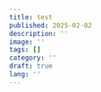 ```yaml
---
title: test
published: 2025-02-02
description: ''
image: ''
tags: []
category: ''
draft: true 
lang: ''
---
```


